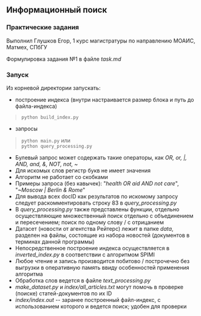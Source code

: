 ## Информационный поиск
### Практические задания

Выполнил Глушков Егор, 1 курс магистратуры по направлению МОАИС, Матмех, СПбГУ

Формулировка задания №1 в файле *task.md*

### Запуск

Из корневой директории запускать:  
- построение индекса (внутри настраивается размер блока и путь до файла-индекса)
> `python build_index.py` 

- запросы
> `python main.py` 
или  
> `python query_processing.py`

- Булевый запрос может содержать такие операторы, как *OR, or, |, AND, and, &, NOT, not, ~*
- Для искомых слов регистр букв не имеет значения  
- Алгоритм не работает со скобками
- Примеры запроса (без кавычек): "*health OR aid AND not care*", "*~Moscow | Berlin & Rome*"
- Для вывода всех docID как результатов по искомому запросу следует раскомментировать строку 83 в *query_processing.py*
- В *query_processing.py* также представлены функции, отдельно осуществляющие множественный поиск отдельно с объединением и пересечением; поиск по одному слову / с отрицанием
- Датасет (новости от агентства Рейтерс) лежит в папке *data*, разделен на файлы, состоящие из набора новостей (документов в терминах данной программы)
- Непосредственное построение индекса осуществляется в *inverted_index.py* в соответствии с алгоритмом SPIMI
- Любое чтение и запись производится побитово / построчечно без выгрузки в оперативную память ввиду особенностей применения алгоритма
- Обработка слов ведется в файле *text_processing.py*
- *make_dataset.py* и *index/all_articles.txt* могут помочь в проверке (поиске) статей-документов по их ID
- *index/index.out* -- заранее построенный файл-индекс, с использованием которого и ведется поиск; удобен для проверки
